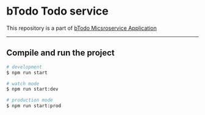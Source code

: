 # bTodo Todo service

This repository is a part of [bTodo Micsroservice Application](https://github.com/Babyze/btodo-main)

---

## Compile and run the project

```bash
# development
$ npm run start

# watch mode
$ npm run start:dev

# production mode
$ npm run start:prod
```
